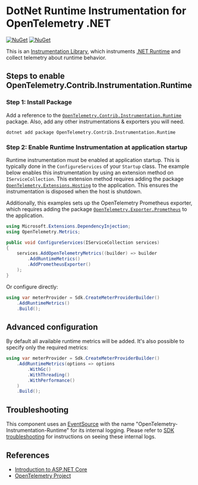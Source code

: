 # DotNet Runtime Instrumentation for OpenTelemetry .NET

[![NuGet](https://img.shields.io/nuget/v/OpenTelemetry.Contrib.Instrumentation.Runtime.svg)](https://www.nuget.org/packages/OpenTelemetry.Contrib.Instrumentation.Runtime)
[![NuGet](https://img.shields.io/nuget/dt/OpenTelemetry.Contrib.Instrumentation.Runtime.svg)](https://www.nuget.org/packages/OpenTelemetry.Contrib.Instrumentation.Runtime)

This is an [Instrumentation
Library](https://github.com/open-telemetry/opentelemetry-specification/blob/main/specification/glossary.md#instrumentation-library),
which instruments [.NET Runtime](https://docs.microsoft.com/dotnet) and
collect telemetry about runtime behavior.

## Steps to enable OpenTelemetry.Contrib.Instrumentation.Runtime

### Step 1: Install Package

Add a reference to the
[`OpenTelemetry.Contrib.Instrumentation.Runtime`](https://www.nuget.org/packages/OpenTelemetry.Contrib.Instrumentation.Runtime)
package. Also, add any other instrumentations & exporters you will need.

```shell
dotnet add package OpenTelemetry.Contrib.Instrumentation.Runtime
```

### Step 2: Enable Runtime Instrumentation at application startup

Runtime instrumentation must be enabled at application startup. This is
typically done in the `ConfigureServices` of your `Startup` class. The example
below enables this instrumentation by using an extension method on
`IServiceCollection`. This extension method requires adding the package
[`OpenTelemetry.Extensions.Hosting`](https://github.com/open-telemetry/opentelemetry-dotnet/blob/main/src/OpenTelemetry.Extensions.Hosting/README.md)
to the application. This ensures the instrumentation is disposed when the host
is shutdown.

Additionally, this examples sets up the OpenTelemetry Prometheus exporter, which
requires adding the package
[`OpenTelemetry.Exporter.Prometheus`](https://github.com/open-telemetry/opentelemetry-dotnet/blob/main/src/OpenTelemetry.Exporter.Prometheus/README.md) to
the application.

```csharp
using Microsoft.Extensions.DependencyInjection;
using OpenTelemetry.Metrics;

public void ConfigureServices(IServiceCollection services)
{
    services.AddOpenTelemetryMetrics((builder) => builder
        .AddRuntimeMetrics()
        .AddPrometheusExporter()
    );
}
```

Or configure directly:

```csharp
using var meterProvider = Sdk.CreateMeterProviderBuilder()
    .AddRuntimeMetrics()
    .Build();
```

## Advanced configuration

By default all available runtime metrics will be added. It's also possible to
specify only the required metrics:

```csharp
using var meterProvider = Sdk.CreateMeterProviderBuilder()
    .AddRuntimeMetrics(options => options
        .WithGc()
        .WithThreading()
        .WithPerformance()
    )
    .Build();
```

## Troubleshooting

This component uses an
[EventSource](https://docs.microsoft.com/dotnet/api/system.diagnostics.tracing.eventsource)
with the name "OpenTelemetry-Instrumentation-Runtime" for its internal
logging. Please refer to [SDK
troubleshooting](https://github.com/open-telemetry/opentelemetry-dotnet/tree/main/src/OpenTelemetry#troubleshooting) for instructions on
seeing these internal logs.

## References

* [Introduction to ASP.NET
  Core](https://docs.microsoft.com/aspnet/core/introduction-to-aspnet-core)
* [OpenTelemetry Project](https://opentelemetry.io/)
